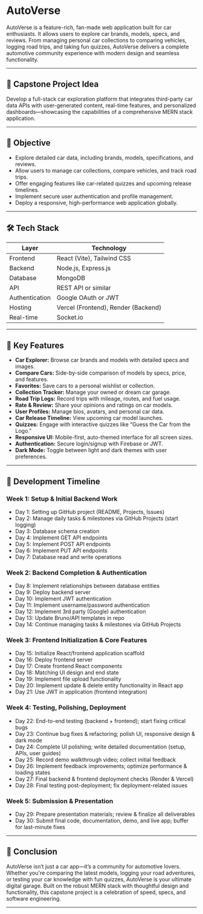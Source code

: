 # AutoVerse

AutoVerse is a feature-rich, fan-made web application built for car enthusiasts. It allows users to explore car brands, models, specs, and reviews. From managing personal car collections to comparing vehicles, logging road trips, and taking fun quizzes, AutoVerse delivers a complete automotive community experience with modern design and seamless functionality.

---

## 🚀 Capstone Project Idea

Develop a full-stack car exploration platform that integrates third-party car data APIs with user-generated content, real-time features, and personalized dashboards—showcasing the capabilities of a comprehensive MERN stack application.

---

## 🎯 Objective

- Explore detailed car data, including brands, models, specifications, and reviews.  
- Allow users to manage car collections, compare vehicles, and track road trips.  
- Offer engaging features like car-related quizzes and upcoming release timelines.  
- Implement secure user authentication and profile management.  
- Deploy a responsive, high-performance web application globally.

---

## 🛠 Tech Stack

| Layer          | Technology                   |
|----------------|------------------------------|
| Frontend       | React (Vite), Tailwind CSS   |
| Backend        | Node.js, Express.js          |
| Database       | MongoDB                     |
| API            | REST API or similar          |
| Authentication | Google OAuth or JWT          |
| Hosting        | Vercel (Frontend), Render (Backend) |
| Real-time      | Socket.io                    |

---

## 🔑 Key Features

- **Car Explorer:** Browse car brands and models with detailed specs and images.  
- **Compare Cars:** Side-by-side comparison of models by specs, price, and features.  
- **Favorites:** Save cars to a personal wishlist or collection.  
- **Collection Tracker:** Manage your owned or dream car garage.  
- **Road Trip Logs:** Record trips with mileage, routes, and fuel usage.  
- **Rate & Review:** Share your opinions and ratings on car models.  
- **User Profiles:** Manage bios, avatars, and personal car data.  
- **Car Release Timeline:** View upcoming car model launches.  
- **Quizzes:** Engage with interactive quizzes like “Guess the Car from the Logo.”  
- **Responsive UI:** Mobile-first, auto-themed interface for all screen sizes.  
- **Authentication:** Secure login/signup with Firebase or JWT.  
- **Dark Mode:** Toggle between light and dark themes with user preferences.

---

## 📅 Development Timeline

### Week 1: Setup & Initial Backend Work
- Day 1: Setting up GitHub project (README, Projects, Issues)  
- Day 2: Manage daily tasks & milestones via GitHub Projects (start logging)  
- Day 3: Database schema creation  
- Day 4: Implement GET API endpoints  
- Day 5: Implement POST API endpoints  
- Day 6: Implement PUT API endpoints  
- Day 7: Database read and write operations  

### Week 2: Backend Completion & Authentication
- Day 8: Implement relationships between database entities  
- Day 9: Deploy backend server  
- Day 10: Implement JWT authentication  
- Day 11: Implement username/password authentication  
- Day 12: Implement 3rd party (Google) authentication  
- Day 13: Update Bruno/API templates in repo  
- Day 14: Continue managing tasks & milestones via GitHub Projects  

### Week 3: Frontend Initialization & Core Features
- Day 15: Initialize React/frontend application scaffold  
- Day 16: Deploy frontend server  
- Day 17: Create frontend React components  
- Day 18: Matching UI design and end state  
- Day 19: Implement file upload functionality  
- Day 20: Implement update & delete entity functionality in React app  
- Day 21: Use JWT in application (frontend integration)  

### Week 4: Testing, Polishing, Deployment
- Day 22: End-to-end testing (backend + frontend); start fixing critical bugs  
- Day 23: Continue bug fixes & refactoring; polish UI, responsive design & dark mode  
- Day 24: Complete UI polishing; write detailed documentation (setup, APIs, user guides)  
- Day 25: Record demo walkthrough video; collect initial feedback  
- Day 26: Implement feedback improvements; optimize performance & loading states  
- Day 27: Final backend & frontend deployment checks (Render & Vercel)  
- Day 28: Final testing post-deployment; fix deployment-related issues  

### Week 5: Submission & Presentation
- Day 29: Prepare presentation materials; review & finalize all deliverables  
- Day 30: Submit final code, documentation, demo, and live app; buffer for last-minute fixes  

---

## 📌 Conclusion

AutoVerse isn’t just a car app—it’s a community for automotive lovers. Whether you're comparing the latest models, logging your road adventures, or testing your car knowledge with fun quizzes, AutoVerse is your ultimate digital garage. Built on the robust MERN stack with thoughtful design and functionality, this capstone project is a celebration of speed, specs, and software engineering.

---
